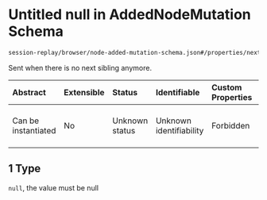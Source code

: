 # Untitled null in AddedNodeMutation Schema

```txt
session-replay/browser/node-added-mutation-schema.json#/properties/nextId/anyOf/1
```

Sent when there is no next sibling anymore.

| Abstract            | Extensible | Status         | Identifiable            | Custom Properties | Additional Properties | Access Restrictions | Defined In                                                                                                                |
| :------------------ | :--------- | :------------- | :---------------------- | :---------------- | :-------------------- | :------------------ | :------------------------------------------------------------------------------------------------------------------------ |
| Can be instantiated | No         | Unknown status | Unknown identifiability | Forbidden         | Allowed               | none                | [node-added-mutation-schema.json\*](../out/session-replay/browser/node-added-mutation-schema.json "open original schema") |

## 1 Type

`null`, the value must be null
